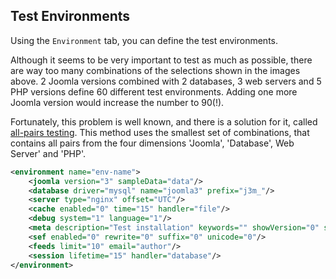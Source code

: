 ## Test Environments

Using the `Environment` tab, you can define the test environments.

Although it seems to be very important to test as much as possible, there are way too many combinations of the selections shown in the images above.
2 Joomla versions combined with 2 databases, 3 web servers and 5 PHP versions define 60 different test environments. Adding one more Joomla version would increase the number to 90(!).

Fortunately, this problem is well known, and there is a solution for it, called [all-pairs testing](https://en.wikipedia.org/wiki/All-pairs_testing).
This method uses the smallest set of combinations, that contains all pairs from the four dimensions 'Joomla', 'Database', Web Server' and 'PHP'. 

```xml
<environment name="env-name">
    <joomla version="3" sampleData="data"/>
    <database driver="mysql" name="joomla3" prefix="j3m_"/>
    <server type="nginx" offset="UTC"/>
    <cache enabled="0" time="15" handler="file"/>
    <debug system="1" language="1"/>
    <meta description="Test installation" keywords="" showVersion="0" showTitle="1" showAuthor="1"/>
    <sef enabled="0" rewrite="0" suffix="0" unicode="0"/>
    <feeds limit="10" email="author"/>
    <session lifetime="15" handler="database"/>
</environment>
```

